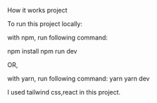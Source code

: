 How it works project

To run this project locally:

with npm,
run following command:

npm install
npm run dev

OR,

with yarn,
run following command:
yarn
yarn dev

I used tailwind css,react in this project.
